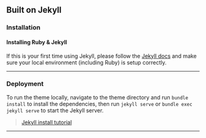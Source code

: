 ## Built on Jekyll

### Installation

#### Installing Ruby & Jekyll

If this is your first time using Jekyll, please follow the [Jekyll docs](https://jekyllrb.com/docs/installation) and make sure your local environment (including Ruby) is setup correctly.

* * *

### Deployment

To run the theme locally, navigate to the theme directory and run `bundle install` to install the dependencies, then run `jekyll serve` or `bundle exec jekyll serve` to start the Jekyll server.

> [Jekyll install tutorial](https://santoyo.dev/tutorial/installing-jekyll)

* * *
